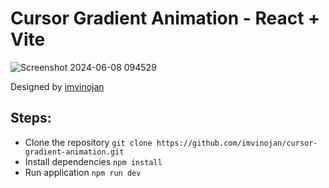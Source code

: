 # Cursor Gradient Animation - React + Vite

![Screenshot 2024-06-08 094529](https://github.com/imvinojanv/cursor-gradient-animation/assets/48822560/6c85cbc2-e3a8-4536-8efd-2d443862c05f)

Designed by [imvinojan](https://www.linkedin.com/in/imvinojanv/)

## Steps:
- Clone the repository `git clone https://github.com/imvinojan/cursor-gradient-animation.git`
- Install dependencies `npm install`
- Run application `npm run dev`
